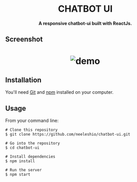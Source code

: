 <h1 align="center">
  CHATBOT UI
</h1>
<h4 align="center">A responsive chatbot-ui built with ReactJs.</h4>


## Screenshot

<h1 align="center">
  <img src="https://user-images.githubusercontent.com/56342160/146831869-cdca6619-1548-42e6-b5d7-00cea3f9bed7.png" alt="demo">
</h1>

## Installation

You'll need [Git](https://git-scm.com) and [npm](http://npmjs.com) installed on your computer.

## Usage

From your command line:

```
# Clone this repository
$ git clone https://github.com/neeleshio/chatbot-ui.git

# Go into the repository
$ cd chatbot-ui

# Install dependencies
$ npm install

# Run the server
$ npm start
```